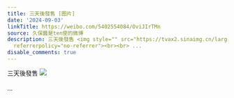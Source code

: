 ```yaml
---
title: 三天後發售 [图片]
date: '2024-09-03'
linkTitle: https://weibo.com/5402554084/OviJIrTMn
source: 久保醬是ten使的微博
description: 三天後發售 <img style="" src="https://tvax2.sinaimg.cn/large/005TCz76gy1htar3c72qrj30u016q10z.jpg"
  referrerpolicy="no-referrer"><br><br> ...
disable_comments: true
---
```

三天後發售 <img style="" src="https://tvax2.sinaimg.cn/large/005TCz76gy1htar3c72qrj30u016q10z.jpg" referrerpolicy="no-referrer"><br><br> ...